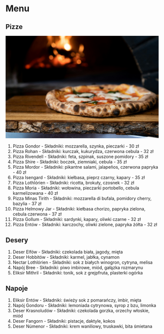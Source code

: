 # Menu
## Pizze

<img src="img/nik-owens-40OJLYVWeeM-unsplash.jpg" width = 500>

1. Pizza Gondor - Składniki: mozzarella, szynka, pieczarki - 30 zł
2. Pizza Rohan - Składniki: kurczak, kukurydza, czerwona cebula - 32 zł
3. Pizza Rivendell - Składniki: feta, szpinak, suszone pomidory - 35 zł
4. Pizza Shire - Składniki: boczek, ziemniaki, cebula - 35 zł
5. Pizza Mordor - Składniki: pikantne salami, jalapeños, czerwona papryka - 40 zł
6. Pizza Isengard - Składniki: kiełbasa, pieprz czarny, kapary - 35 zł
7. Pizza Lothlórien - Składniki: ricotta, brokuły, czosnek - 32 zł
8. Pizza Moria - Składniki: wołowina, pieczarki portobello, cebula karmelizowana - 40 zł
9. Pizza Minas Tirith - Składniki: mozzarella di bufala, pomidory cherry, bazylia - 37 zł
10. Pizza Helmowy Jar - Składniki: kiełbasa chorizo, papryka zielona, cebula czerwona - 37 zł
11. Pizza Gollum - Składniki: sardynki, kapary, oliwki czarne - 32 zł
12. Pizza Entów - Składniki: karczochy, oliwki zielone, papryka żółta - 32 zł

## Desery 

1. Deser Elfów - Składniki: czekolada biała, jagody, mięta
2. Deser Hobbitów - Składniki: karmel, jabłka, cynamon
3. Nectar Lothlórien - Składniki: sok z białych winogron, cytryna, melisa
4. Napój Bree - Składniki: piwo imbirowe, miód, gałązka rozmarynu
5. Eliksir Mithril - Składniki: tonik, sok z grejpfruta, plasterki ogórka


## Napoje

1. Eliksir Entów - Składniki: świeży sok z pomarańczy, imbir, mięta
2. Napój Gondoru - Składniki: lemoniada cytrynowa, syrop z bzu, limonka
3. Deser Krasnoludów - Składniki: czekolada gorzka, orzechy włoskie, miód
4. Deser Fangorn - Składniki: pistacje, daktyle, kokos
5. Deser Númenor - Składniki: krem waniliowy, truskawki, bita śmietana
